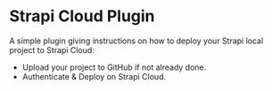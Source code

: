 # Strapi Cloud Plugin

A simple plugin giving instructions on how to deploy your Strapi local project to Strapi Cloud:

- Upload your project to GitHub if not already done.
- Authenticate & Deploy on Strapi Cloud.
